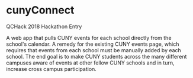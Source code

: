 # cunyConnect
QCHack 2018 Hackathon Entry

A web app that pulls CUNY events for each school directly from the school's calendar. A remedy for the existing CUNY events page, which requires that events from each school must be manually added by each school. The end goal is to make CUNY students across the many different campuses aware of events at other fellow CUNY schools and in turn, increase cross campus participation.
